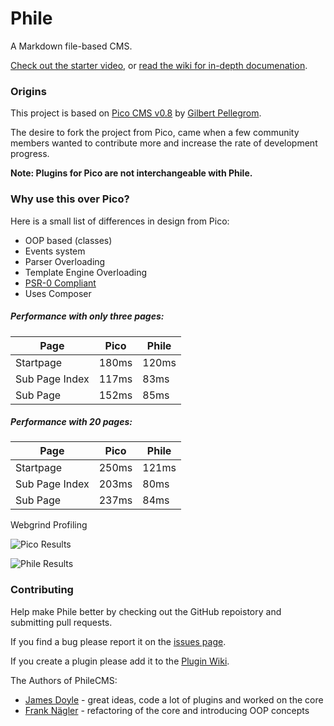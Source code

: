 Phile
=====

A Markdown file-based CMS.

[Check out the starter video](http://www.youtube.com/watch?v=8GLMe371RuI), or [read the wiki for in-depth documenation](https://github.com/PhileCMS/Phile/wiki/_pages).

### Origins

This project is based on [Pico CMS v0.8](https://github.com/gilbitron/Pico/commit/aa59661ff81dd52c3a2596988372a214b0fc31b9 "0.8 Commit") by [Gilbert Pellegrom](https://github.com/gilbitron).

The desire to fork the project from Pico, came when a few community members wanted to contribute more and increase the rate of development progress.

**Note: Plugins for Pico are not interchangeable with Phile.**

### Why use this over Pico?

Here is a small list of differences in design from Pico:

* OOP based (classes)
* Events system
* Parser Overloading
* Template Engine Overloading
* [PSR-0 Compliant](https://github.com/php-fig/fig-standards/blob/master/accepted/PSR-0.md)
* Uses Composer

##### Performance with only three pages:

Page           | Pico          | Phile
-------------- | ------------- | -------------
Startpage      | 180ms         | 120ms
Sub Page Index | 117ms         | 83ms
Sub Page       | 152ms         | 85ms

##### Performance with 20 pages:

Page           | Pico          | Phile
-------------- | ------------- | -------------
Startpage      | 250ms         | 121ms
Sub Page Index | 203ms         | 80ms
Sub Page       | 237ms         | 84ms

Webgrind Profiling

![Pico Results](http://i.imgur.com/pgOS09V.png)

![Phile Results](http://i.imgur.com/jrbVf03.png)

### Contributing

Help make Phile better by checking out the GitHub repoistory and submitting pull requests.

If you find a bug please report it on the [issues page](https://github.com/PhileCMS/Phile/issues).

If you create a plugin please add it to the [Plugin Wiki](https://github.com/PhileCMS/Phile/wiki/%5BCOMMUNITY%5D-Plugins).

The Authors of PhileCMS:

* [James Doyle](https://github.com/james2doyle) - great ideas, code a lot of plugins and worked on the core
* [Frank Nägler](https://github.com/NeoBlack) - refactoring of the core and introducing OOP concepts
